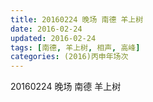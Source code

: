 ```yaml
---
title: 20160224 晚场 南德 羊上树
date: 2016-02-24
updated: 2016-02-24
tags: [南德, 羊上树, 相声, 高峰] 
categories: (2016)丙申年场次 
---
```

20160224 晚场 南德 羊上树